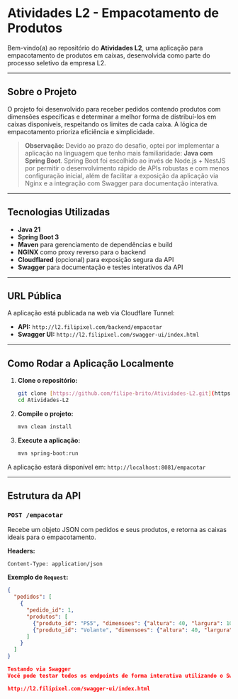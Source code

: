 # Atividades L2 - Empacotamento de Produtos

Bem-vindo(a) ao repositório do **Atividades L2**, uma aplicação para empacotamento de produtos em caixas, desenvolvida como parte do processo seletivo da empresa L2.

---

## Sobre o Projeto

O projeto foi desenvolvido para receber pedidos contendo produtos com dimensões específicas e determinar a melhor forma de distribuí-los em caixas disponíveis, respeitando os limites de cada caixa. A lógica de empacotamento prioriza eficiência e simplicidade.

> **Observação:** Devido ao prazo do desafio, optei por implementar a aplicação na linguagem que tenho mais familiaridade: **Java com Spring Boot**.
> Spring Boot foi escolhido ao invés de Node.js + NestJS por permitir o desenvolvimento rápido de APIs robustas e com menos configuração inicial, além de facilitar a exposição da aplicação via Nginx e a integração com Swagger para documentação interativa.

---

## Tecnologias Utilizadas

- **Java 21**
- **Spring Boot 3**
- **Maven** para gerenciamento de dependências e build
- **NGINX** como proxy reverso para o backend
- **Cloudflared** (opcional) para exposição segura da API
- **Swagger** para documentação e testes interativos da API

---

## URL Pública

A aplicação está publicada na web via Cloudflare Tunnel:

- **API:** `http://l2.filipixel.com/backend/empacotar`
- **Swagger UI:** `http://l2.filipixel.com/swagger-ui/index.html`

---

## Como Rodar a Aplicação Localmente

1.  **Clone o repositório:**

    ```bash
    git clone [https://github.com/filipe-brito/Atividades-L2.git](https://github.com/filipe-brito/Atividades-L2.git)
    cd Atividades-L2
    ```

2.  **Compile o projeto:**

    ```bash
    mvn clean install
    ```

3.  **Execute a aplicação:**

    ```bash
    mvn spring-boot:run
    ```

A aplicação estará disponível em: `http://localhost:8081/empacotar`

---

## Estrutura da API

### `POST /empacotar`

Recebe um objeto JSON com pedidos e seus produtos, e retorna as caixas ideais para o empacotamento.

**Headers:**

`Content-Type: application/json`

**Exemplo de `Request`:**

```json
{
  "pedidos": [
    {
      "pedido_id": 1,
      "produtos": [
        {"produto_id": "PS5", "dimensoes": {"altura": 40, "largura": 10, "comprimento": 25}},
        {"produto_id": "Volante", "dimensoes": {"altura": 40, "largura": 30, "comprimento": 30}}
      ]
    }
  ]
}

Testando via Swagger
Você pode testar todos os endpoints de forma interativa utilizando o Swagger UI, acessando a URL pública:

http://l2.filipixel.com/swagger-ui/index.html
```
